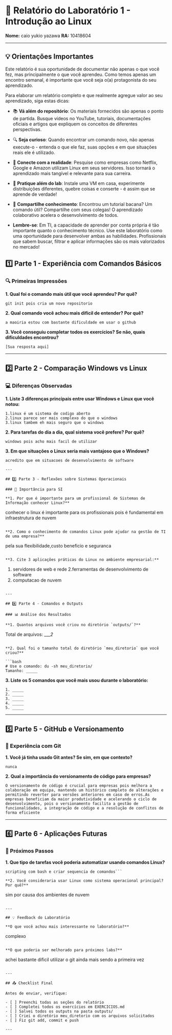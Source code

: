 # 📝 Relatório do Laboratório 1 - Introdução ao Linux

**Nome:** caio yukio yazawa
**RA:** 10418604

---

## 💡 Orientações Importantes
Este relatório é sua oportunidade de documentar não apenas o que você fez, mas principalmente o que você aprendeu. Como temos apenas um encontro semanal, é importante que você seja o(a) protagonista do seu aprendizado.

Para elaborar um relatório completo e que realmente agregue valor ao seu aprendizado, siga estas dicas:

- 📚 **Vá além do repositório**: Os materiais fornecidos são apenas o ponto de partida. Busque vídeos no YouTube, tutoriais, documentações oficiais e artigos que expliquem os conceitos de diferentes perspectivas.
- 🔍 **Seja curioso**: Quando encontrar um comando novo, não apenas execute-o - entenda o que ele faz, suas opções e em que situações reais ele é utilizado.
- 💭 **Conecte com a realidade**: Pesquise como empresas como Netflix, Google e Amazon utilizam Linux em seus servidores. Isso tornará o aprendizado mais tangível e relevante para sua carreira.
- 🎯 **Pratique além do lab**: Instale uma VM em casa, experimente distribuições diferentes, quebre coisas e conserte - é assim que se aprende de verdade!
- 🤝 **Compartilhe conhecimento**: Encontrou um tutorial bacana? Um comando útil? Compartilhe com seus colegas! O aprendizado colaborativo acelera o desenvolvimento de todos.

- **Lembre-se**: Em TI, a capacidade de aprender por conta própria é tão importante quanto o conhecimento técnico. Use este laboratório como uma oportunidade para desenvolver ambas as habilidades. Profissionais que sabem buscar, filtrar e aplicar informações são os mais valorizados no mercado!

## 1️⃣ Parte 1 - Experiência com Comandos Básicos

### 🔍 Primeiras Impressões

**1. Qual foi o comando mais útil que você aprendeu? Por quê?**

```
git init pois cria um novo repositorio
```

**2. Qual comando você achou mais difícil de entender? Por quê?**

```
a maoiria estou com bastante dificuldade em usar o github
```

**3. Você conseguiu completar todos os exercícios? Se não, quais dificuldades encontrou?**

```
[Sua resposta aqui]
```

---

## 2️⃣ Parte 2 - Comparação Windows vs Linux

### 💻 Diferenças Observadas

**1. Liste 3 diferenças principais entre usar Windows e Linux que você notou:**

```
1.linux é um sistema de codigo aberto
2.linux parece ser mais complexo do que o windows
3.linux tambem eh mais seguro que o windows 
```

**2. Para tarefas do dia a dia, qual sistema você prefere? Por quê?**

```
windows pois acho mais facil de utilizar
```

**3. Em que situações o Linux seria mais vantajoso que o Windows?**

```
acredito que em situacoes de desenvolvimento de software

---

## 3️⃣ Parte 3 - Reflexões sobre Sistemas Operacionais

### 🎯 Importância para SI

**1. Por que é importante para um profissional de Sistemas de Informação conhecer Linux?**

```
conhecer o linux é importante para os profissionais pois é fundamental em infraestrutura de nuvem
```

**2. Como o conhecimento de comandos Linux pode ajudar na gestão de TI de uma empresa?**

```
pela sua flexibilidade,custo beneficio e seguranca
```

**3. Cite 3 aplicações práticas do Linux no ambiente empresarial:**

```
1. servidores de web e rede
2.ferramentas de desenvolvimento de software
3. computacao de nuvem
```

---

## 4️⃣ Parte 4 - Comandos e Outputs

### 📊 Análise dos Resultados

**1. Quantos arquivos você criou no diretório `outputs/`?**

```
Total de arquivos: ____2_
```

**2. Qual foi o tamanho total do diretório `meu_diretorio` que você criou?**

```bash
# Use o comando: du -sh meu_diretorio/
Tamanho: _____
```

**3. Liste os 5 comandos que você mais usou durante o laboratório:**

```
1. _____
2. _____
3. _____
4. _____
5. _____
```

---

## 5️⃣ Parte 5 - GitHub e Versionamento

### 🔧 Experiência com Git

**1. Você já tinha usado Git antes? Se sim, em que contexto?**

```
nunca
```

**2. Qual a importância do versionamento de código para empresas?**

```
O versionamento de código é crucial para empresas pois melhora a colaboração em equipa, mantendo um histórico completo de alterações e permitindo reverter para versões anteriores em caso de erros.As empresas beneficiam da maior produtividade e acelerando o ciclo de desenvolvimento, pois o versionamento facilita a gestão de funcionalidades, a integração de código e a resolução de conflitos de forma eficiente
```

---

## 6️⃣ Parte 6 - Aplicações Futuras

### 🚀 Próximos Passos

**1. Que tipo de tarefas você poderia automatizar usando comandos Linux?**

```
scripting com bash e criar sequencia de comandos```

**2. Você consideraria usar Linux como sistema operacional principal? Por quê?**

```
sim por causa dos ambientes de nuvem
```

---

## 💡 Feedback do Laboratório

**O que você achou mais interessante no laboratório?**

```
complexo
```

**O que poderia ser melhorado para próximos labs?**

```
achei bastante dificil utilizar o git ainda mais sendo a primeira vez
```

---

## 📤 Checklist Final

Antes de enviar, verifique:

- [ ] Preenchi todas as seções do relatório
- [ ] Completei todos os exercícios em EXERCICIOS.md
- [ ] Salvei todos os outputs na pasta outputs/
- [ ] Criei o diretório meu_diretorio com os arquivos solicitados
- [ ] Fiz git add, commit e push

---

